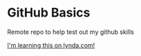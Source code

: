 # GitHub Basics
Remote repo to help test out my github skills

[I'm learning this on lynda.com!](http://www.lynda.com)
